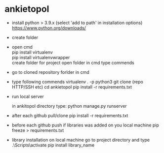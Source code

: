 # ankietopol
- install python > 3.9.x (select 'add to path' in installation options)
https://www.python.org/downloads/

- create folder
- open cmd\
  pip install virtualenv\
  pip install virtualenvwrapper\
  create folder for project
  open folder in cmd
  type commends
  
- go to cloned repository forlder in cmd
- type following commends
  virtualenv . -p python3
  git clone (repo HTTP/SSH etc)
  cd ankietopol
  pip install -r requirements.txt
- run local server

  in ankitopol directory type: python manage.py runserver
  
- after each github pull/clone
  pip install -r requirements.txt
- before each github push if libraries was added on you local machine
  pip freeze > requirements.txt
- library installation on local machine
  go to project directory and type
  .\Scripts\activate
  pip install library_name
  

